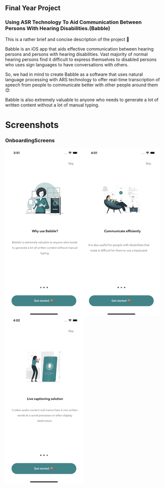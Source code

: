 ## Final Year Project

### Using ASR Technology To Aid Communication Between Persons With Hearing Disabilities.(Babble) 

This is a rather brief and concise description of the project 🥳

Babble is an iOS app that aids effective communication between hearing persons and persons with hearing disabilities.
Vast majority of normal hearing persons find it difficult to express themselves to disabled persons who uses sign languages to have conversations with others.

So, we had in mind to create Babble as a software that uses natural language processing with ARS technology to offer real-time transcription of speech from people to communicate better with other people around them 😊

Babble is also extremely valuable to anyone who needs to generate a lot of written content without a lot of manual typing.

# Screenshots

### OnboardingScreens
<img align='left'  src="VR_App/Assets.xcassets/onboardingScreen1.imageset/onboardingScreen1.png"  width="250">
<img align='left' src="VR_App/Assets.xcassets/onboardingScreen2.imageset/onboardingScreen2.png"  width="250">
<img align='left' src="VR_App/Assets.xcassets/onboardingScreen3.imageset/onboardingScreen3.png"  width="250">
